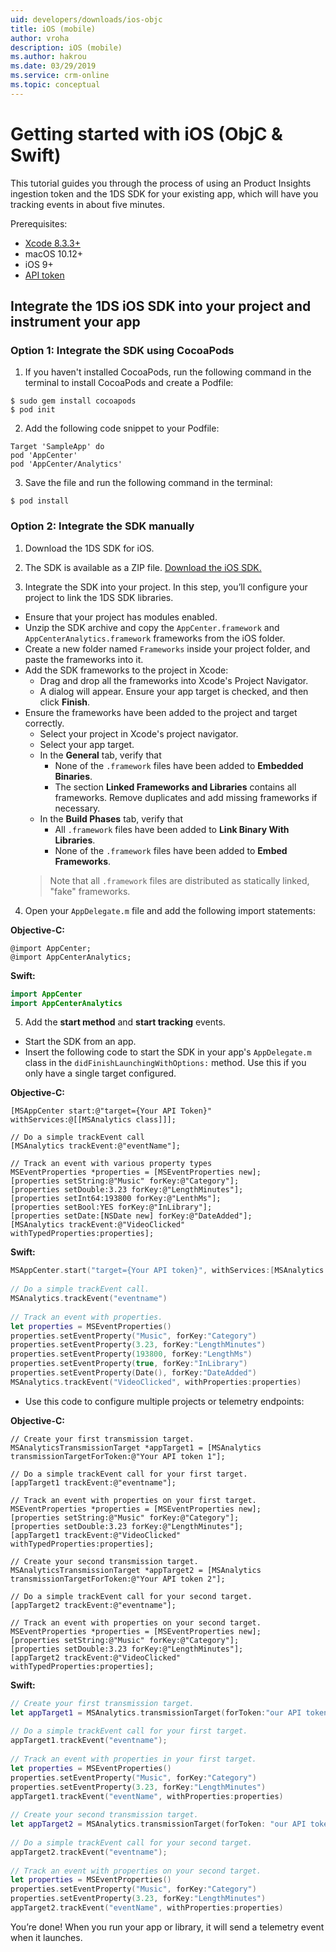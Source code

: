 ```yaml
---
uid: developers/downloads/ios-objc
title: iOS (mobile)
author: vroha
description: iOS (mobile)
ms.author: hakrou
ms.date: 03/29/2019
ms.service: crm-online
ms.topic: conceptual
---
```


# Getting started with iOS (ObjC & Swift) 
 
This tutorial guides you through the process of using an Product Insights ingestion token and the 1DS SDK for your existing app, which will have you tracking events in about five minutes. 
 
Prerequisites:
- [Xcode 8.3.3+](https://developer.apple.com/xcode/downloads/) 
- macOS 10.12+ 
- iOS 9+ 
- [API token](xref:developers/downloads/api-token)

## Integrate the 1DS iOS SDK into your project and instrument your app

### Option 1: Integrate the SDK using CocoaPods

1. If you haven't installed CocoaPods, run the following command in the terminal to install CocoaPods and create a Podfile:

```Terminal
$ sudo gem install cocoapods 
$ pod init 
```

2. Add the following code snippet to your Podfile:

```Podfile
Target 'SampleApp' do 
pod 'AppCenter' 
pod 'AppCenter/Analytics' 
```

3. Save the file and run the following command in the terminal:

```Terminal
$ pod install
```
 
### Option 2: Integrate the SDK manually

1. Download the 1DS SDK for iOS. 

2. The SDK is available as a ZIP file. [Download the iOS SDK.](https://github.com/Microsoft/AppCenter-SDK-Apple/releases/latest) 

3. Integrate the SDK into your project. In this step, you’ll configure your project to link the 1DS SDK libraries. 
- Ensure that your project has modules enabled. 
- Unzip the SDK archive and copy the `AppCenter.framework` and `AppCenterAnalytics.framework` frameworks from the iOS folder. 
- Create a new folder named `Frameworks` inside your project folder, and paste the frameworks into it.
- Add the SDK frameworks to the project in Xcode: 
    * Drag and drop all the frameworks into Xcode's Project Navigator. 
    * A dialog will appear. Ensure your app target is checked, and then click **Finish**. 
- Ensure the frameworks have been added to the project and target correctly. 
    * Select your project in Xcode's project navigator. 
    * Select your app target. 
    * In the **General** tab, verify that 
        - None of the `.framework` files have been added to **Embedded Binaries**. 
        - The section **Linked Frameworks and Libraries** contains all frameworks. Remove duplicates and add missing frameworks if necessary.
    * In the **Build Phases** tab, verify that 
        - All `.framework` files have been added to **Link Binary With Libraries**. 
        - None of the `.framework` files have been added to **Embed Frameworks**. 
    > Note that all `.framework` files are distributed as statically linked, "fake" frameworks.

4. Open your `AppDelegate.m` file and add the following import statements:

**Objective-C:**

```obj-c
@import AppCenter; 
@import AppCenterAnalytics;
```

**Swift:**
```swift
import AppCenter 
import AppCenterAnalytics 
```

5. Add the **start method** and **start tracking** events. 
 - Start the SDK from an app. 
 - Insert the following code to start the SDK in your app's `AppDelegate.m` class in the `didFinishLaunchingWithOptions:` method. Use this if you only have a single target configured.

**Objective-C:**

```obj-c
[MSAppCenter start:@"target={Your API Token}" withServices:@[[MSAnalytics class]]]; 

// Do a simple trackEvent call 
[MSAnalytics trackEvent:@"eventName"]; 
 
// Track an event with various property types 
MSEventProperties *properties = [MSEventProperties new]; 
[properties setString:@"Music" forKey:@"Category"]; 
[properties setDouble:3.23 forKey:@"LengthMinutes"]; 
[properties setInt64:193800 forKey:@"LenthMs"]; 
[properties setBool:YES forKey:@"InLibrary"]; 
[properties setDate:[NSDate new] forKey:@"DateAdded"]; 
[MSAnalytics trackEvent:@"VideoClicked" withTypedProperties:properties]; 
```

**Swift:**
```swift   
MSAppCenter.start("target={Your API token}", withServices:[MSAnalytics.self]) 
 
// Do a simple trackEvent call. 
MSAnalytics.trackEvent("eventname") 
 
// Track an event with properties. 
let properties = MSEventProperties() 
properties.setEventProperty("Music", forKey:"Category") 
properties.setEventProperty(3.23, forKey:"LengthMinutes") 
properties.setEventProperty(193800, forKey:"LengthMs") 
properties.setEventProperty(true, forKey:"InLibrary") 
properties.setEventProperty(Date(), forKey:"DateAdded") 
MSAnalytics.trackEvent("VideoClicked", withProperties:properties) 
```
 
 - Use this code to configure multiple projects or telemetry endpoints:

**Objective-C:**

```obj-c
// Create your first transmission target. 
MSAnalyticsTransmissionTarget *appTarget1 = [MSAnalytics transmissionTargetForToken:@"Your API token 1"]; 
 
// Do a simple trackEvent call for your first target. 
[appTarget1 trackEvent:@"eventname"]; 
 
// Track an event with properties on your first target. 
MSEventProperties *properties = [MSEventProperties new]; 
[properties setString:@"Music" forKey:@"Category"]; 
[properties setDouble:3.23 forKey:@"LengthMinutes"]; 
[appTarget1 trackEvent:@"VideoClicked" withTypedProperties:properties]; 
 
// Create your second transmission target. 
MSAnalyticsTransmissionTarget *appTarget2 = [MSAnalytics transmissionTargetForToken:@"Your API token 2"]; 
 
// Do a simple trackEvent call for your second target. 
[appTarget2 trackEvent:@"eventname"]; 
 
// Track an event with properties on your second target. 
MSEventProperties *properties = [MSEventProperties new]; 
[properties setString:@"Music" forKey:@"Category"]; 
[properties setDouble:3.23 forKey:@"LengthMinutes"]; 
[appTarget2 trackEvent:@"VideoClicked" withTypedProperties:properties]; 
```

**Swift:**

```swift
// Create your first transmission target. 
let appTarget1 = MSAnalytics.transmissionTarget(forToken:"our API token 1") 
 
// Do a simple trackEvent call for your first target. 
appTarget1.trackEvent("eventname"); 
 
// Track an event with properties in your first target. 
let properties = MSEventProperties() 
properties.setEventProperty("Music", forKey:"Category") 
properties.setEventProperty(3.23, forKey:"LengthMinutes") 
appTarget1.trackEvent("eventName", withProperties:properties) 
 
// Create your second transmission target. 
let appTarget2 = MSAnalytics.transmissionTarget(forToken: "our API token 2") 
 
// Do a simple trackEvent call for your second target. 
appTarget2.trackEvent("eventname"); 
 
// Track an event with properties on your second target. 
let properties = MSEventProperties() 
properties.setEventProperty("Music", forKey:"Category") 
properties.setEventProperty(3.23, forKey:"LengthMinutes") 
appTarget2.trackEvent("eventName", withProperties:properties) 
```
 
You’re done! When you run your app or library, it will send a telemetry event when it launches. 
